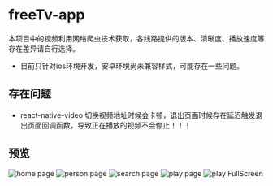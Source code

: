 # freeTv-app

本项目中的视频利用网络爬虫技术获取，各线路提供的版本、清晰度、播放速度等存在差异请自行选择。

- 目前只针对ios环境开发，安卓环境尚未兼容样式，可能存在一些问题。

## 存在问题

- react-native-video 切换视频地址时候会卡顿，退出页面时候存在延迟触发退出页面回调函数，导致正在播放的视频不会停止！！！

## 预览

![home page](./preview/home.png)
![person page](./preview/person.png)
![search page](./preview/search.png)
![play page](./preview/playpage.png)
![play FullScreen](./preview/fullsreen.png)

